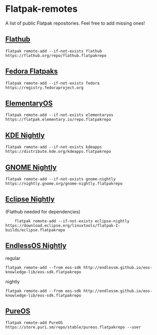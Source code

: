 # Flatpak-remotes
A list of public Flatpak repositories. Feel free to add missing ones!

## [Flathub](https://flathub.org)

    flatpak remote-add --if-not-exists flathub https://flathub.org/repo/flathub.flatpakrepo
  
## [Fedora Flatpaks](https://fedoraproject.org/wiki/SIGs/Flatpak#Why_do_we_need_Fedora_Flatpaks?)

    flatpak remote-add --if-not-exists fedora https://registry.fedoraproject.org
    
## [ElementaryOS](https://appcenter.elementary.io/)

    flatpak remote-add --if-not-exists elementaryos https://flatpak.elementary.io/repo.flatpakrepo
    
## [KDE Nightly](https://apps.kde.org/)

    flatpak remote-add --if-not-exists kdeapps https://distribute.kde.org/kdeapps.flatpakrepo
    
## [GNOME Nightly](https://wiki.gnome.org/Apps/Nightly)

    flatpak remote-add --if-not-exists gnome-nightly https://nightly.gnome.org/gnome-nightly.flatpakrepo
    
## [Eclipse Nightly](http://eclipse.matbooth.co.uk/flatpak/nightlies.html)
(Flathub needed for dependencies)

        flatpak remote-add --if-not-exists eclipse-nightly https://download.eclipse.org/linuxtools/flatpak-I-builds/eclipse.flatpakrepo

## [EndlessOS Nightly](http://endlessm.github.io/eos-knowledge-lib/contributing)
regular

    flatpak remote-add --from eos-sdk http://endlessm.github.io/eos-knowledge-lib/eos-sdk.flatpakrepo
    
nightly

    flatpak remote-add --from eos-sdk http://endlessm.github.io/eos-knowledge-lib/eos-sdk.flatpakrepo
    
## [PureOS](https://puri.sm/posts/introducing-flatpaks-on-pureos/)

```
flatpak remote-add PureOS https://store.puri.sm/repo/stable/pureos.flatpakrepo --user
```
 

